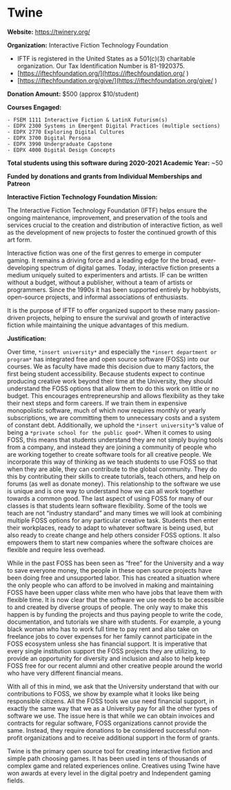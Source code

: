 # Twine

**Website:** [https://twinery.org/ ](https://twinery.org/  )

**Organization:** Interactive Fiction Technology Foundation

- IFTF is registered in the United States as a 501(c)(3) charitable organization. Our Tax Identification Number is 81-1920375.
- [https://iftechfoundation.org/](https://iftechfoundation.org/ )
- [https://iftechfoundation.org/give/](https://iftechfoundation.org/give/ )

**Donation Amount:** $500 (approx $10/student)

**Courses Engaged:**

```
- FSEM 1111 Interactive Fiction & LatinX Futurism(s)
- EDPX 2300 Systems in Emergent Digital Practices (multiple sections)
- EDPX 2770 Exploring Digital Cultures
- EDPX 3700 Digital Persona
- EDPX 3990 Undergraduate Capstone
- EDPX 4000 Digital Design Concepts
```

**Total students using this software during 2020-2021 Academic Year:** ~50

**Funded by donations and grants from Individual Memberships and Patreon**

**Interactive Fiction Technology Foundation Mission:**

The Interactive Fiction Technology Foundation (IFTF) helps ensure the ongoing maintenance, improvement, and preservation of the tools and services crucial to the creation and distribution of interactive fiction, as well as the development of new projects to foster the continued growth of this art form.

Interactive fiction was one of the first genres to emerge in computer gaming. It remains a driving force and a leading edge for the broad, ever-developing spectrum of digital games. Today, interactive fiction presents a medium uniquely suited to experimenters and artists. IF can be written without a budget, without a publisher, without a team of artists or programmers. Since the 1990s it has been supported entirely by hobbyists, open-source projects, and informal associations of enthusiasts.

It is the purpose of IFTF to offer organized support to these many passion-driven projects, helping to ensure the survival and growth of interactive fiction while maintaining the unique advantages of this medium.

**Justification:**

Over time, `*insert university*` and especially the `*insert department or program*` has integrated free and open source software (FOSS) into our courses. We as faculty have made this decision due to many factors, the first being student accessibility. Because students expect to continue producing creative work beyond their time at the University, they should understand the FOSS options that allow them to do this work on little or no budget. This encourages entrepreneurship and allows flexibility as they take their next steps and form careers. If we train them in expensive monopolistic software, much of which now requires monthly or yearly subscriptions, we are committing them to unnecessary costs and a system of constant debt. Additionally, we uphold the `*insert university*`’s value of being a `*private school for the public good*`. When it comes to using FOSS, this means that students understand they are not simply buying tools from a company, and instead they are joining a community of people who are working together to create software tools for all creative people. We incorporate this way of thinking as we teach students to use FOSS so that when they are able, they can contribute to the global community. They do this by contributing their skills to create tutorials, teach others, and help on forums (as well as donate money). This relationship to the software we use is unique and is one way to understand how we can all work together towards a common good. The last aspect of using FOSS for many of our classes is that students learn software flexibility. Some of the tools we teach are not “industry standard” and many times we will look at combining multiple FOSS options for any particular creative task. Students then enter their workplaces, ready to adapt to whatever software is being used, but also ready to create change and help others consider FOSS options. It also empowers them to start new companies where the software choices are flexible and require less overhead.

While in the past FOSS has been seen as “free” for the University and a way to save everyone money, the people in these open source projects have been doing free and unsupported labor. This has created a situation where the only people who can afford to be involved in making and maintaining FOSS have been upper class white men who have jobs that leave them with flexible time. It is now clear that the software we use needs to be accessible to and created by diverse groups of people. The only way to make this happen is by funding the projects and thus paying people to write the code, documentation, and tutorials we share with students. For example, a young black woman who has to work full time to pay rent and also take on freelance jobs to cover expenses for her family cannot participate in the FOSS ecosystem unless she has financial support. It is imperative that every single institution support the FOSS projects they are utilizing, to provide an opportunity for diversity and inclusion and also to help keep FOSS free for our recent alumni and other creative people around the world who have very different financial means.

With all of this in mind, we ask that the University understand that with our contributions to FOSS, we show by example what it looks like being responsible citizens. All the FOSS tools we use need financial support, in exactly the same way that we as a University pay for all the other types of software we use. The issue here is that while we can obtain invoices and contracts for regular software, FOSS organizations cannot provide the same. Instead, they require donations to be considered successful non-profit organizations and to receive additional support in the form of grants.

Twine is the primary open source tool for creating interactive fiction and simple path choosing games. It has been used in tens of thousands of complex game and related experiences online. Creatives using Twine have won awards at every level in the digital poetry and Independent gaming fields.